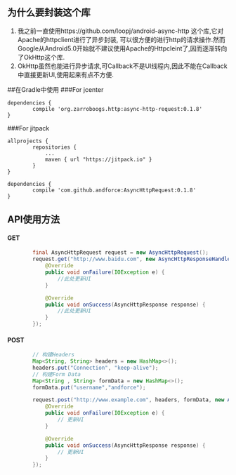 ## 为什么要封装这个库
1. 我之前一直使用https://github.com/loopj/android-async-http 这个库,它对Apache的httpclient进行了异步封装,
可以很方便的进行http的请求操作.然而Google从Android5.0开始就不建议使用Apache的Httpcleint了,因而逐渐转向了OkHttp这个库.
2. OkHttp虽然也能进行异步请求,可Callback不是UI线程内,因此不能在Callback中直接更新UI,使用起来有点不方便.

##在Gradle中使用
###For jcenter
```
dependencies {
	    compile 'org.zarroboogs.http:async-http-request:0.1.8'
}
```
###For jitpack
```
allprojects {
		repositories {
			...
			maven { url "https://jitpack.io" }
		}
}

dependencies {
	    compile 'com.github.andforce:AsyncHttpRequest:0.1.8'
}
```

## API使用方法
#### GET
``` java
        final AsyncHttpRequest request = new AsyncHttpRequest();
        request.get("http://www.baidu.com", new AsyncHttpResponseHandler() {
            @Override
            public void onFailure(IOException e) {
                //此处更新UI
            }

            @Override
            public void onSuccess(AsyncHttpResponse response) {
                //此处更新UI
            }
        });
```
#### POST
``` java
        // 构建Headers
        Map<String, String> headers = new HashMap<>();
        headers.put("Connection", "keep-alive");
        // 构建Form Data
        Map<String , String> formData = new HashMap<>();
        formData.put("username","andforce");

        request.post("http://www.example.com", headers, formData, new AsyncHttpResponseHandler() {
            @Override
            public void onFailure(IOException e) {
                // 更新UI
            }

            @Override
            public void onSuccess(AsyncHttpResponse response) {
                // 更新UI
            }
        });
```
